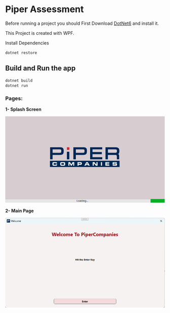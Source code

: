 # Piper Assessment

Before running a project you should First Download [DotNet6](https://dotnet.microsoft.com/en-us/download/dotnet/6.0) and install it.

This Project is created with WPF.

Install Dependencies

```
dotnet restore
```

## Build and Run the app

```
dotnet build
dotnet run 
```

### Pages:

**1- Splash Screen**

![spash.png](https://github.com/johnHubbell/PiperAssessment/blob/main/docs/spash.png)



**2- Main Page**

![welcome.png](https://github.com/johnHubbell/PiperAssessment/blob/main/docs/welcome.png)
